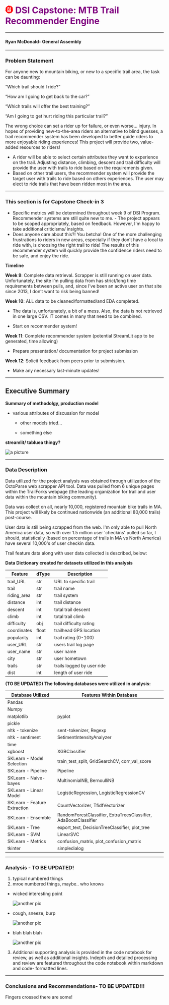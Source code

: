# <img src="./resources/GA.png" width="25" height="25" />   <span style="color:Purple">DSI Capstone:  MTB Trail Recommender Engine</span> 
---


#### Ryan McDonald- General Assembly 

---
### Problem Statement
For anyone new to mountain biking, or new to a specific trail area, the task can be daunting:

“Which trail should I ride?”

“How am I going to get back to the car?”

“Which trails will offer the best training?”

“Am I going to get hurt riding this particular trail?”

The wrong choice can set a rider up for failure, or even worse… injury.  In hopes of providing new-to-the-area riders an alternative to blind guesses, a trail recommender system has been developed to better guide riders to more enjoyable riding experiences!
This project will provide two, value-added resources to riders!

-	A rider will be able to select certain attributes they want to experience on the trail.  Adjusting distance, climbing, descent and trail difficulty will provide the user with trails to ride based on the requirements given.
-	Based on other trail users, the recommender system will provide the target user with trails to ride based on others experiences.  The user may elect to ride trails that have been ridden most in the area.

---
 
### This section is for Capstone Check-in 3

   - Specific metrics will be determined throughout week 9 of DSI Program. Recommender systems are still quite new to me.
    - The project appears to be scoped appropriately, based on feedback. However, I'm happy to take additional criticisms/ insights.
   - Does anyone care about this?!  You betcha!  One of the more challenging frustrations to riders in new areas, especially if they don’t have a local to ride with, is choosing the right trail to ride! The results of this recommender system will quickly provide the confidence riders need to be safe, and enjoy the ride.

**Timeline**

**Week 9**: Complete data retrieval.  Scrapper is still running on user data.  Unfortunately, the site I’m pulling data from has strict/long time requirements between pulls, and, since I’ve been an active user on that site since 2013, I don’t want to risk being banned!

**Week 10**: ALL data to be cleaned/formatted/and EDA completed.

   * The data is, unfortunately, a bit of a mess.  Also, the data is not retrieved in one large CSV.  IT comes in many that need to be combined.

   * Start on recommender system!

**Week 11**:  Complete recommender system (potential StreamLit app to be generated, time allowing)

   * Prepare presentation/ documentation for project submission

**Week 12**: Solicit feedback from peers prior to submission.  

   * Make any necessary last-minute updates! 

---

## Executive Summary
**Summary of methodolgy, production model**
   
   -  various attributes of discussion for model 
        
        -  other models tried...
        
        - something else
        
**streamlit/ tabluea thingy?**

![a picture](./resources/gui_pic.PNG) 
           
---
### Data Description
Data utilized for the project analysis was obtained through utilization of the OctoParse web scrapper API tool.  Data was pulled from 6 unique pages within the TrailForks webpage (the leading organization for trail and user data within the mountain biking community).

Data was collect on all, nearly 10,000, registered mountain bike trails in MA.  This project will likely be continued nationwide (an additional 80,000 trails) post-course.

User data is still being scrapped from the web. I'm only able to pull North America user data, so with over 1.5 million user 'checkins' pulled so far, I should, statistically (based on percentage of trails in MA vs North America) have several 10,000's of user checkin data.

Trail feature data along with user data collected is described, below:

**Data Dictionary created for datasets utilized in this analysis**

| Feature     | dType | Description                |
|-------------|-------|----------------------------|
| trail_URL   | str   | URL to specific trail      |
| trail       | str   | trail name                 |
| riding_area | str   | trail system               |
| distance    | int   | trail distance             |
| descent     | int   | total trail descent        |
| climb       | int   | total trail climb          |
| difficulty  | obj   | trail difficulty rating    |
| coordinates | float | trailhead GPS location     |
| popularity  | int   | trail rating (0-100)       |
| user_URL    | str   | users trail log page       |
| user_name   | str   | user name                  |
| city        | str   | user hometown              |
| trails      | str   | trails logged by user ride |
| dist        | int   | length of user ride        |
 
**(TO BE UPDATED) The following databases were utilized in analysis:**

| Database Utilized            | Features Within Database                                         |
|------------------------------|------------------------------------------------------------------|
| Pandas                       |                                                                  |
| Numpy                        |                                                                  |
| matplotlib                   | pyplot                                                           |
| pickle                       |                                                                  |
| nltk - tokenize              | sent-tokenizer, Regexp                                           |
| nltk - sentiment             | SetimentIntensityAnalyzer                                        |
| time                         |                                                                  |
| xgboost                      | XGBClassifier                                                    |
| SKLearn - Model Selection    | train_test_split, GridSearchCV, corr_val_score                   |
| SKLearn - Pipeline           | Pipeline                                                         |
| SKLearn - Naive-bayes        | MultinomialNB, BernoulliNB                                       |
| SKLearn - Linear Model       | LogisticRegression, LogisticRegressionCV                         |
| SKLearn - Feature Extraction | CountVectorizer, TfidfVectorizer                                 |
| SKLearn - Ensemble           | RandomForestClassifier, ExtraTreesClassifier, AdaBoostClassifier |
| SKLearn - Tree               | export_text, DecisionTreeClassifier, plot_tree                   |
| SKLearn - SVM                | LinearSVC                                                        |
| SKLearn - Metrics            | confusion_matrix, plot_confusion_matrix                          |
| tkinter                      | simpledialog                                                     |

---      
### Analysis - TO BE UPDATED!

1. typical numbered things
2. mroe numbered things, maybe.. who knows
  
  -  wicked interesting point
  
      ![another pic](./resources/sentiment_table.JPG)
  
  -  cough, sneeze, burp
  
      ![another pic](./resources/model_params.JPG)

   - blah blah blah
   
      ![another pic](./resources/follow_up_performance.PNG) 



3.  Additional supporting analysis is provided in the code notebook for review, as well as additional insights. Indepth and detailed processing and review are featured throughout the code notebook within markdown and code- formatted lines. 

---
### Conclusions and Recommendations- TO BE UPDATED!!!
   
  Fingers crossed there are some!